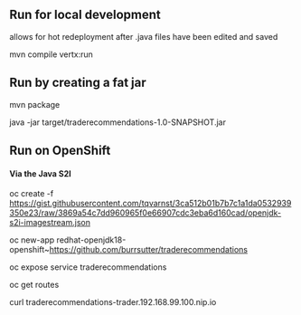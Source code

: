 ## Run for local development
allows for hot redeployment after .java files have been edited and saved

mvn compile vertx:run

## Run by creating a fat jar

mvn package

java -jar target/traderecommendations-1.0-SNAPSHOT.jar

## Run on OpenShift

#### Via the Java S2I
oc create -f https://gist.githubusercontent.com/tqvarnst/3ca512b01b7b7c1a1da0532939350e23/raw/3869a54c7dd960965f0e66907cdc3eba6d160cad/openjdk-s2i-imagestream.json

oc new-app redhat-openjdk18-openshift~https://github.com/burrsutter/traderecommendations

oc expose service traderecommendations

oc get routes

curl traderecommendations-trader.192.168.99.100.nip.io

